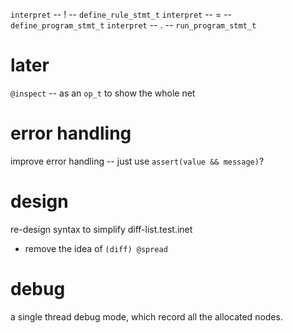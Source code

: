 `interpret` -- ! -- `define_rule_stmt_t`
`interpret` -- = -- `define_program_stmt_t`
`interpret` -- . -- `run_program_stmt_t`

# later

`@inspect` -- as an `op_t` to show the whole net

# error handling

improve error handling -- just use `assert(value && message)`?

# design

re-design syntax to simplify diff-list.test.inet

- remove the idea of `(diff) @spread`

# debug

a single thread debug mode, which record all the allocated nodes.
